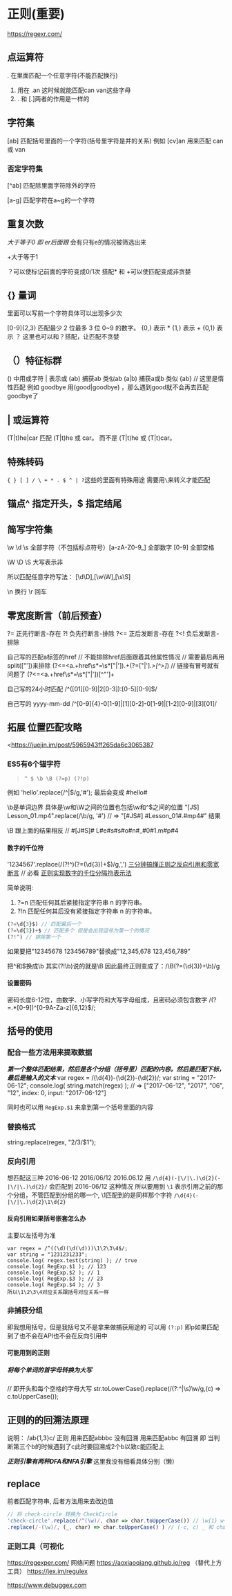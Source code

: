 # 正则(重要)

<https://regexr.com/>

## 点运算符

. 在里面匹配一个任意字符(不能匹配换行)

1. 用在 .an 这时候就能匹配can van这些字母
2. \. 和 [.]两者的作用是一样的

## 字符集

[ab] 匹配括号里面的一个字符(括号里字符是并的关系)
例如 [cv]an 用来匹配 can 或 van

### 否定字符集

[^ab] 匹配除里面字符除外的字符

[a-g] 匹配字符在a~g的一个字符

## 重复次数

*大于等于0
即 er后面跟* 会有只有e的情况被筛选出来

+大于等于1

？可以使标记前面的字符变成0/1次
搭配* 和 +可以使匹配变成非贪婪

## {} 量词

里面可以写前一个字符具体可以出现多少次

[0-9]{2,3} 匹配最少 2 位最多 3 位 0~9 的数字。
{0,} 表示 *
{1,} 表示 +
{0,1} 表示 ？
这里也可以和？搭配，让匹配不贪婪

## （）特征标群

() 中用或字符 | 表示或
(ab) 捕获ab 类似ab
(a|b) 捕获a或b 类似 {ab} // 这里是惰性匹配
例如 goodbye 用(good|goodbye) ，那么遇到good就不会再去匹配goodbye了

## | 或运算符

(T|t)he|car 匹配 (T|t)he 或 car。
而不是 (T|t)he 或 (T|t)car。

## 特殊转码

`{ } [ ] / \ + * . $ ^ | ?`这些的里面有特殊用途 需要用`\`来转义才能匹配

## 锚点^ 指定开头，$ 指定结尾

## 简写字符集

\w \d \s
全部字符（不包括标点符号）[a-zA-Z0-9_]
全部数字 [0-9]
全部空格

\W \D \S
大写表示非

所以匹配任意字符写法： [\d\D],[\w\W],[\s\S]

\n 换行
\r 回车

## 零宽度断言（前后预查）

?= 正先行断言-存在
?! 负先行断言-排除
?<= 正后发断言-存在
?<! 负后发断言-排除

自己写的匹配a标签的href
// 不能排除href后面跟着其他属性情况
// 需要最后再用split(\["']\)来排除
(?<=\<a.+href\s*=\s*["|']).+(?=["|'].*>[^>]*</a>)
// 链接有冒号就有问题了
(?<=\<a.+href\s*=\s*["|'])[^"']+

自己写的24小时匹配
/^([01][0-9]|2[0-3]):[0-5][0-9]$/

自己写的 yyyy-mm-dd
/^[0-9]{4}-0[1-9]|[1][0-2]-0[1-9]|[1-2][0-9]|[3][01]/

## 拓展 位置匹配攻略

<<https://juejin.im/post/5965943ff265da6c3065387>

### ES5有6个锚字符

> `^ $ \b \B (?=p) (?!p)`

例如 'hello'.replace(/^|$/g,'#');
最后会变成 #hello#

\b是单词边界 具体是\w和\W之间的位置也包括\w和^$之间的位置
"[JS] Lesson_01.mp4".replace(/\b/g, '#')
// => "[#JS#] #Lesson_01#.#mp4#" 结果

\B 跟上面的结果相反
// #[J#S]# L#e#s#s#o#n#_#0#1.m#p#4

#### 数字的千位符

'1234567'.replace(/(?!^)(?=(\d{3})+$)/g,',')
[三分钟搞懂正则之反向引用和零宽断言](https://segmentfault.com/a/1190000020279201) // 必看
[正则实现数字的千位分隔符表示法](https://www.cnblogs.com/yalong/p/15183715.html)

简单说明:

1. ?=n 匹配任何其后紧接指定字符串 n 的字符串。
2. ?!n 匹配任何其后没有紧接指定字符串 n 的字符串。

```js
(?=\d{3}$) // 匹配最后一个
(?=\d{3})+$ // 匹配多个 但是会出现逗号为第一个的情况
(?!^) // 排除第一个
```

如果要把"12345678 123456789"替换成"12,345,678 123,456,789"

把^和$换成\b   其实(?!\b)说的就是\B
因此最终正则变成了：/\B(?=(\d{3})+\b)/g

#### 设置密码

密码长度6-12位，由数字、小写字符和大写字母组成，且密码必须包含数字
/(?=.*[0-9])^[0-9A-Za-z]{6,12}$/;

## 括号的使用

### 配合一些方法用来提取数据

***第一个整体匹配结果，然后是各个分组（括号里）匹配的内容。然后是匹配下标，最后是输入的文本***
var regex = /(\d{4})-(\d{2})-(\d{2})/;
var string = "2017-06-12";
console.log( string.match(regex) );
// => ["2017-06-12", "2017", "06", "12", index: 0, input: "2017-06-12"]

同时也可以用 `RegExp.$1` 来拿到第一个括号里面的内容

### 替换格式

string.replace(regex, "$2/$3/$1");

### 反向引用

想匹配这三种
2016-06-12
2016/06/12
2016.06.12
用 `/\d{4}(-|\/|\.)\d{2}(-|\/|\.)\d{2}/` 会匹配到 2016-06/12 这种情况
所以要用到 `\1` 表示引用之前的那个分组，不管匹配到分组的哪一个, \1匹配到的是同样那个字符
`/\d{4}(-|\/|\.)\d{2}\1\d{2}`

#### 反向引用如果括号嵌套怎么办

主要以左括号为准

``` // 第一个括号是一直到最后  第二个括号是就一个d 第三个括号是两个d 最后一个是一个d
var regex = /^((\d)(\d(\d)))\1\2\3\4$/;
var string = "1231231233";
console.log( regex.test(string) ); // true
console.log( RegExp.$1 ); // 123
console.log( RegExp.$2 ); // 1
console.log( RegExp.$3 ); // 23
console.log( RegExp.$4 ); // 3
所以\1\2\3\4对应关系跟括号对应关系一样
```

### 非捕获分组

即我想用括号，但是我括号又不是拿来做捕获用途的 可以用 `(?:p)` 即p如果匹配到了也不会在API也不会在反向引用中

#### 可能用到的正则

##### 将每个单词的首字母转换为大写

// 即开头和每个空格的字母大写
str.toLowerCase().replace(/(?:^|\s)\w/g,(c) => c.toUpperCase());

## 正则的的回溯法原理

说明： /ab{1,3}c/ 正则
用来匹配abbbc 没有回溯
用来匹配abbc 有回溯 即 当判断第三个b的时候遇到了c此时要回溯成2个b以致c能匹配上

***正则引擎有两种DFA和NFA引擎***
这里我没有细看具体分别（懒）

## replace

前者匹配字符串, 后者方法用来去改边值

```js
// 将 check-circle 转换为 CheckCircle
'check-circle'.replace(/^(\w)/, char => char.toUpperCase()) // \w{1} w+? 但是就没有回调函数的第二个字符了
.replace(/-(\w)/, (_, char) => char.toUpperCase() ) // (-c, c) _ 和 char 后者为不会的字符
```

### 正则工具（可视化

<https://regexper.com/>  网络问题
<https://aoxiaoqiang.github.io/reg> （替代上方工具）
<https://jex.im/regulex>

<https://www.debuggex.com>
